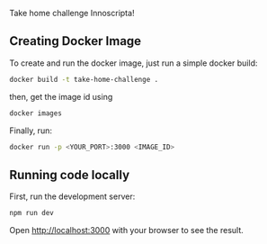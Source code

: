 Take home challenge Innoscripta!

## Creating Docker Image

To create and run the docker image, just run a simple docker build:

```bash
docker build -t take-home-challenge .
```

then, get the image id using

```bash
docker images
```

Finally, run:

```bash
docker run -p <YOUR_PORT>:3000 <IMAGE_ID>
```

## Running code locally

First, run the development server:

```bash
npm run dev
```

Open [http://localhost:3000](http://localhost:3000) with your browser to see the result.

